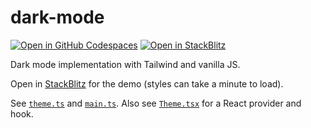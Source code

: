 # dark-mode

[![Open in GitHub Codespaces](https://github.com/codespaces/badge.svg)](https://codespaces.new/adamelliotfields/dark-mode?devcontainer_path=.devcontainer/devcontainer.json&machine=basicLinux32gb)
[![Open in StackBlitz](https://developer.stackblitz.com/img/open_in_stackblitz.svg)](https://pr.new/adamelliotfields/dark-mode)

Dark mode implementation with Tailwind and vanilla JS.

Open in [StackBlitz](https://pr.new/adamelliotfields/dark-mode) for the demo (styles can take a minute to load).

See [`theme.ts`](./src/theme.ts) and [`main.ts`](./src/main.ts). Also see [`Theme.tsx`](./src/Theme.tsx) for a React provider and hook.
